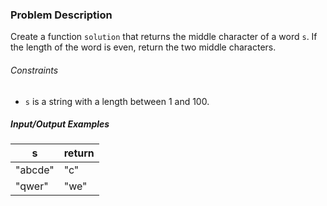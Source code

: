 ### Problem Description

<p>Create a function <code>solution</code> that returns the middle character of a word <code>s</code>. If the length of the word is even, return the two middle characters.</p>

<h6>Constraints</h6>

<ul>
<li><code>s</code> is a string with a length between 1 and 100.</li>
</ul>

<h5>Input/Output Examples</h5>
<table class="table">
        <thead><tr>
<th>s</th>
<th>return</th>
</tr>
</thead>
        <tbody><tr>
<td>"abcde"</td>
<td>"c"</td>
</tr>
<tr>
<td>"qwer"</td>
<td>"we"</td>
</tr>
</tbody>
      </table>
